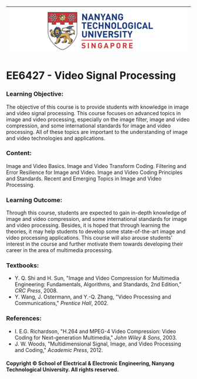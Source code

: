 |![image](https://github.com/NTU-CCA/EE6427/blob/master/logo.png)|
|---|
# EE6427 - Video Signal Processing

### Learning Objective:

The objective of this course is to provide students with knowledge in image and video signal processing. This course focuses on advanced topics in image and video processing, especially on the image filter, image and video compression, and some international standards for image and video processing. All of these topics are important to the understanding of image and video technologies and applications.

### Content:

Image and Video Basics. Image and Video Transform Coding. Filtering and Error Resilience for Image and Video. Image and Video Coding Principles and Standards. Recent and Emerging Topics in Image and Video Processing.

### Learning Outcome:

Through this course, students are expected to gain in-depth knowledge of image and video compression, and some international standards for image and video processing. Besides, it is hoped that through learning the theories, it may help students to develop some state-of-the-art image and video processing applications. This course will also arouse students’ interest in the course and further motivate them towards developing their career in the area of multimedia processing.

### Textbooks:

- Y. Q. Shi and H. Sun, "Image and Video Compression for Multimedia Engineering: Fundamentals, Algorithms, and Standards, 2nd Edition," <i>CRC Press</i>, 2008.
- Y. Wang, J. Ostermann, and Y.-Q. Zhang, "Video Processing and Communications," <i>Prentice Hall</i>, 2002.

### References:
 
- I. E.G. Richardson, "H.264 and MPEG-4 Video Compression: Video Coding for Next-generation Multimedia," <i>John Wiley & Sons</i>, 2003.
- J. W. Woods, "Multidimensional Signal, Image, and Video Processing and Coding," <i>Academic Press</i>, 2012.

#### Copyright © School of Electrical & Electronic Engineering, Nanyang Technological University. All rights reserved.
